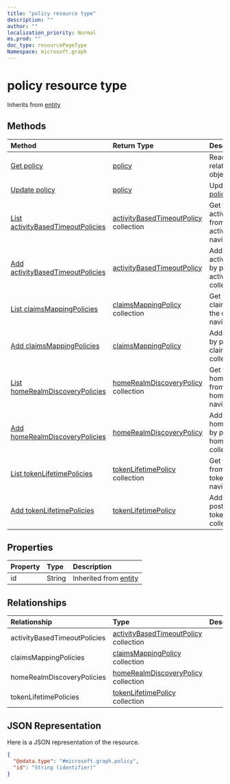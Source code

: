 ```yaml
---
title: "policy resource type"
description: ""
author: ""
localization_priority: Normal
ms.prod: ""
doc_type: resourcePageType
Namespace: microsoft.graph
---
```



# policy resource type




Inherits from [entity](../resources/entity.md)

## Methods
|Method|Return Type|Description|
|:---|:---|:---|
|[Get policy](../api/policy-get.md)|[policy](../resources/policy.md)|Read properties and relationships of the [policy](../resources/policy.md) object.|
|[Update policy](../api/policy-update.md)|[policy](../resources/policy.md)|Update the properties of a [policy](../resources/policy.md) object.|
|[List activityBasedTimeoutPolicies](../api/policy-list-activitybasedtimeoutpolicies.md)|[activityBasedTimeoutPolicy](../resources/activityBasedTimeoutPolicy.md) collection|Get the activityBasedTimeoutPolicies from the activityBasedTimeoutPolicies navigation property.|
|[Add activityBasedTimeoutPolicies](../api/policy-post-activitybasedtimeoutpolicies.md)|[activityBasedTimeoutPolicy](../resources/activityBasedTimeoutPolicy.md)|Add activityBasedTimeoutPolicies by posting to the activityBasedTimeoutPolicies collection.|
|[List claimsMappingPolicies](../api/policy-list-claimsmappingpolicies.md)|[claimsMappingPolicy](../resources/claimsMappingPolicy.md) collection|Get the claimsMappingPolicies from the claimsMappingPolicies navigation property.|
|[Add claimsMappingPolicies](../api/policy-post-claimsmappingpolicies.md)|[claimsMappingPolicy](../resources/claimsMappingPolicy.md)|Add claimsMappingPolicies by posting to the claimsMappingPolicies collection.|
|[List homeRealmDiscoveryPolicies](../api/policy-list-homerealmdiscoverypolicies.md)|[homeRealmDiscoveryPolicy](../resources/homeRealmDiscoveryPolicy.md) collection|Get the homeRealmDiscoveryPolicies from the homeRealmDiscoveryPolicies navigation property.|
|[Add homeRealmDiscoveryPolicies](../api/policy-post-homerealmdiscoverypolicies.md)|[homeRealmDiscoveryPolicy](../resources/homeRealmDiscoveryPolicy.md)|Add homeRealmDiscoveryPolicies by posting to the homeRealmDiscoveryPolicies collection.|
|[List tokenLifetimePolicies](../api/policy-list-tokenlifetimepolicies.md)|[tokenLifetimePolicy](../resources/tokenLifetimePolicy.md) collection|Get the tokenLifetimePolicies from the tokenLifetimePolicies navigation property.|
|[Add tokenLifetimePolicies](../api/policy-post-tokenlifetimepolicies.md)|[tokenLifetimePolicy](../resources/tokenLifetimePolicy.md)|Add tokenLifetimePolicies by posting to the tokenLifetimePolicies collection.|

## Properties
|Property|Type|Description|
|:---|:---|:---|
|id|String| Inherited from [entity](../resources/entity.md)|

## Relationships
|Relationship|Type|Description|
|:---|:---|:---|
|activityBasedTimeoutPolicies|[activityBasedTimeoutPolicy](../resources/activityBasedTimeoutPolicy.md) collection||
|claimsMappingPolicies|[claimsMappingPolicy](../resources/claimsMappingPolicy.md) collection||
|homeRealmDiscoveryPolicies|[homeRealmDiscoveryPolicy](../resources/homeRealmDiscoveryPolicy.md) collection||
|tokenLifetimePolicies|[tokenLifetimePolicy](../resources/tokenLifetimePolicy.md) collection||

## JSON Representation
Here is a JSON representation of the resource.
<!-- {
  "blockType": "resource",
  "keyProperty": "id",
  "@odata.type": "microsoft.graph.policy",
  "baseType": "microsoft.graph.entity",
  "openType": false
}
-->
``` json
{
  "@odata.type": "#microsoft.graph.policy",
  "id": "String (identifier)"
}
```

